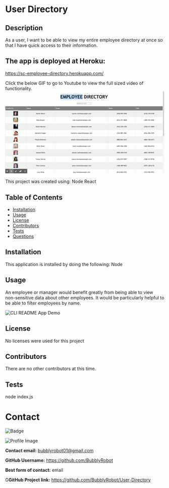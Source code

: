   
  # User Directory
  
## Description
 As a user, I want to be able to view my entire employee directory at once so that I have quick access to their information.
 
 ## The app is deployed at Heroku:
https://sc-employee-directory.herokuapp.com/

 Click the below GIF to go to Youtube to view the full sized video of functionality.
 [![Gif of Employee Directory Functionality](./public/EmployeeDirectory.gif)](https://youtu.be/Wb3HJ6TSp_4/link "Link to full sized video")


This project was created using:  Node React 
  
  ## Table of Contents
  - [Installation](#installation)
  - [Usage](#usage)
  - [License](#license)
  - [Contributors](#contributors)
  - [Tests](#tests)
  - [Questions](#Questions)
  ## Installation
  This application is installed by doing the following: Node
  ## Usage
  An employee or manager would benefit greatly from being able to view non-sensitive data about other employees. It would be particularly helpful to be able to filter employees by name.
  
![CLI README App Demo](Assets/utils/CLI-App_Demo.gif)
  ## License
  No licenses were used for this project
  ## Contributors
  There are no other contributors at this time.
  ## Tests
  node index.js
  # Contact
  
![Badge](https://img.shields.io/badge/Github-BubblyRobot-green) 
  
![Profile Image](https://github.com/BubblyRobot.png?size=200)
  
**Contact email:** bubblyrobot01@gmail.com
  
**GitHub Username:**  https://github.com/BubblyRobot
  
**Best form of contact:** email
  
G**GitHub Project link:** https://github.com/BubblyRobot/User-Directory
  
  